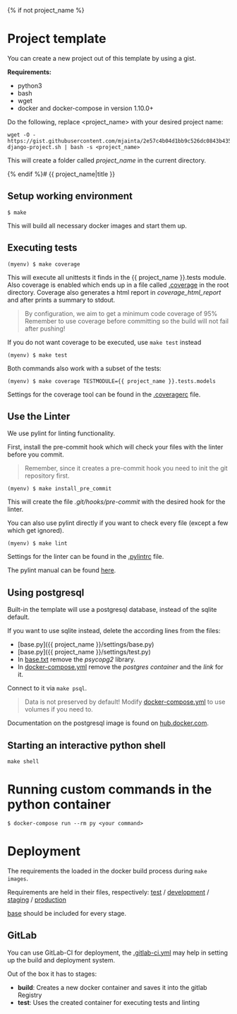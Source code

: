 {% if not project_name %}

# Project template

You can create a new project out of this template by using a gist.

**Requirements:**
* python3
* bash
* wget
* docker and docker-compose in version 1.10.0+

Do the following, replace <project_name> with your desired project name:
```shell
wget -O - https://gist.githubusercontent.com/mjainta/2e57c4b04d1bb9c526dc0843b4353aa5/raw/fbf135ae7b0935581c101136f2fd802747b21cf8/start-django-project.sh | bash -s <project_name>
```

This will create a folder called *project_name* in the current directory.

{% endif %}# {{ project_name|title }}

## Setup working environment

```shell
$ make
```

This will build all necessary docker images and start them up.

## Executing tests

```shell
(myenv) $ make coverage
```

This will execute all unittests it finds in the {{ project_name }}.tests module.
Also coverage is enabled which ends up in a file called [.coverage](.coverage) in the root directory.
Coverage also generates a html report in *coverage_html_report* and after prints a summary to stdout.

> By configuration, we aim to get a minimum code coverage of 95%
> Remember to use coverage before committing so the build will not fail after pushing!

If you do not want coverage to be executed, use `make test` instead
```shell
(myenv) $ make test
```

Both commands also work with a subset of the tests:
```Shell
(myenv) $ make coverage TESTMODULE={{ project_name }}.tests.models
```

Settings for the coverage tool can be found in the [.coveragerc](.coveragerc) file.

## Use the Linter

We use pylint for linting functionality.

First, install the pre-commit hook which will check your files with the linter before you commit.

> Remember, since it creates a pre-commit hook you need to init the git repository first.

```shell
(myenv) $ make install_pre_commit
```

This will create the file *.git/hooks/pre-commit* with the desired hook for the linter.

You can also use pylint directly if you want to check every file (except a few which get ignored).
```shell
(myenv) $ make lint
```

Settings for the linter can be found in the [.pylintrc](.pylintrc) file.

The pylint manual can be found [here](https://pylint.readthedocs.io/en/latest/).

## Using postgresql

Built-in the template will use a postgresql database, instead of the sqlite default.

If you want to use sqlite instead, delete the according lines from the files:
* [base.py]({{ project_name }}/settings/base.py)
* [base.py]({{ project_name }}/settings/test.py)
* In [base.txt](requirements/base.py) remove the *psycopg2* library.
* In [docker-compose.yml](docker-compose.yml) remove the *postgres container* and the *link* for it.

Connect to it via `make psql`.

> Data is not preserved by default! Modify [docker-compose.yml](docker-compose.yml) to use volumes if you need to.

Documentation on the postgresql image is found on [hub.docker.com](https://hub.docker.com/_/postgres/).

## Starting an interactive python shell

```shell
make shell
```

# Running custom commands in the python container

```shell
$ docker-compose run --rm py <your command>
```

# Deployment

The requirements the loaded in the docker build process during `make images`.

Requirements are held in their files, respectively: [test](requirements/test.txt) / [development](requirements/development.txt) / [staging](requirements/staging.txt) / [production](requirements/production.txt)

[base](requirements/base.txt) should be included for every stage.

## GitLab

You can use GitLab-CI for deployment, the [.gitlab-ci.yml](.gitlab-ci.yml) may help in setting up the build and deployment system.

Out of the box it has to stages:
* **build**: Creates a new docker container and saves it into the gitlab Registry
* **test**: Uses the created container for executing tests and linting
